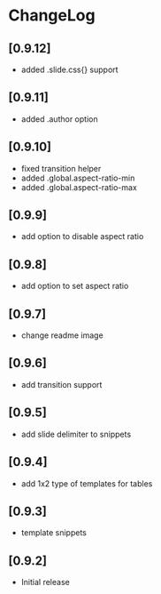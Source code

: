 # ChangeLog

## [0.9.12]

- added .slide.css{} support

## [0.9.11]

- added .author option

## [0.9.10]

- fixed transition helper
- added .global.aspect-ratio-min
- added .global.aspect-ratio-max

## [0.9.9]

- add option to disable aspect ratio

## [0.9.8]

- add option to set aspect ratio

## [0.9.7]

- change readme image

## [0.9.6]

- add transition support
  
## [0.9.5]

- add slide delimiter to snippets

## [0.9.4]

- add 1x2 type of templates for tables

## [0.9.3]

- template snippets

## [0.9.2]

- Initial release
